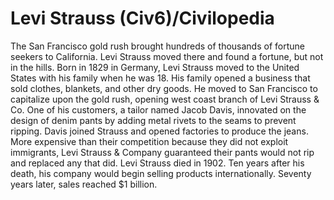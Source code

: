 # Levi Strauss (Civ6)/Civilopedia

The San Francisco gold rush brought hundreds of thousands of fortune seekers to California. Levi Strauss moved there and found a fortune, but not in the hills.
Born in 1829 in Germany, Levi Strauss moved to the United States with his family when he was 18. His family opened a business that sold clothes, blankets, and other dry goods. He moved to San Francisco to capitalize upon the gold rush, opening west coast branch of Levi Strauss &amp; Co. One of his customers, a tailor named Jacob Davis, innovated on the design of denim pants by adding metal rivets to the seams to prevent ripping. Davis joined Strauss and opened factories to produce the jeans. More expensive than their competition because they did not exploit immigrants, Levi Strauss &amp; Company guaranteed their pants would not rip and replaced any that did.
Levi Strauss died in 1902. Ten years after his death, his company would begin selling products internationally. Seventy years later, sales reached $1 billion.